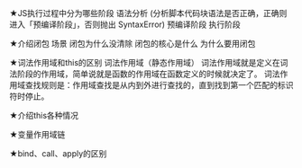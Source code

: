 ★JS执行过程中分为哪些阶段
    语法分析 (分析脚本代码块语法是否正确，正确则进入「预编译阶段」，否则抛出 SyntaxError)
    预编译阶段
    执行阶段

★介绍闭包 场景 闭包为什么没清除 闭包的核心是什么 为什么要用闭包

★词法作用域和this的区别
    词法作用域（静态作用域）
    词法作用域就是定义在词法阶段的作用域，简单说就是函数的作用域在函数定义的时候就决定了。
    词法作用域查找规则是：作用域查找是从内到外进行查找的，直到找到第一个匹配的标识符时停止。

★介绍this各种情况

★变量作用域链

★bind、call、apply的区别